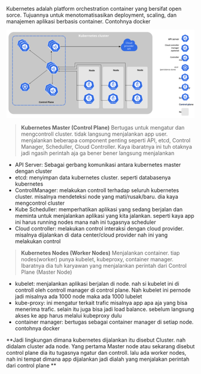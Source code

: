 Kubernetes adalah platform orchestration container yang bersifat open sorce. Tujuannya untuk menotomatisasikan deployment, scaling, dan manajemen aplikasi berbasis container. Contohnya docker

![Architecture](architecture.svg)

> **Kubernetes Master (Control Plane)**
Bertugas untuk mengatur dan mengcontroll cluster. tidak langsung menjalankan app user. menjalankan beberapa component penting seperti API, etcd, Control Manager, Scheduller, Cloud Controller. Kaya ibaratnya ini tuh otaknya jadi ngasih perintah aja ga bener bener langsung menjalankan
- API Server: Sebagai gerbang komunikasi antara kubernetes master dengan cluster
- etcd: menyimpan data kubernetes cluster. seperti databasenya kubernetes
- ControllManager: melakukan controll terhadap seluruh kubernetes cluster. misalnya mendeteksi node yang mati/rusak/baru. dia kaya mengcontrol cluster
- Kube Scheduller: memperhatikan aplikasi yang sedang berjalan dan meminta untuk menjalankan aplikasi yang kita jalankan. seperti kaya app ini harus running nodes mana nah ini tugasnya scheduler        
- Cloud controller: melakukan control interaksi dengan cloud provider. misalnya dijalankan di data center/cloud provider nah ini yang melakukan control

> **Kubernetes Nodes (Worker Nodes)**
Menjalankan container. tiap nodes(worker) punya kubelet, kubeproxy, container manager. Ibaratnya dia tuh karyawan yang menjalankan perintah dari Control Plane (Master Node)
- kubelet: menjalankan aplikasi berjalan di node. nah si kubelet ini di controll oleh controll manager di control plane. Nah kubelet ini pernode jadi misalnya ada 1000 node maka ada 1000 lubelet
- kube-proxy: ini mengatur terkait trafic misalnya app apa aja yang bisa menerima trafic. selain itu juga bisa jadi load balance. sebelum langsung akses ke app harus melalui kubeproxy dulu
- container manager: bertugas sebagai container manager di setiap node. contohnya docker

**Jadi lingkungan dimana kubernetes dijalankan itu disebut Cluster. nah didalam cluster ada node. Yang pertama Master node atau sekarang disebut control plane dia itu tugasnya ngatur dan controll. lalu ada worker nodes, nah ini tempat dimana app dijalankan jadi dialah yang menjalakan perintah dari control plane **
